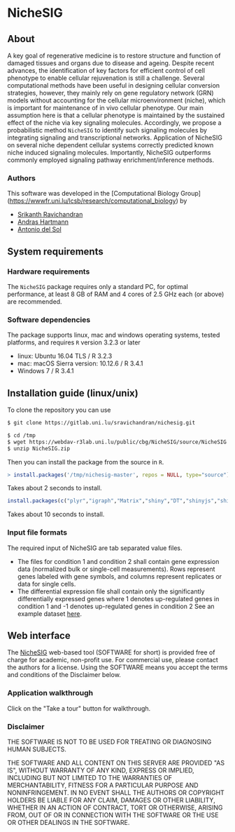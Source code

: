 # NicheSIG

## About

A key goal of regenerative medicine is to restore structure and function of damaged tissues and organs due to disease and ageing. Despite recent advances, the identification of key factors for efficient control of cell phenotype to enable cellular rejuvenation is still a challenge. 
Several computational methods have been useful in designing cellular conversion strategies, however, they mainly rely on gene regulatory network (GRN) models without accounting for the cellular microenvironment (niche), which is important for maintenance of in vivo cellular phenotype.
Our main assumption here is that a cellular phenotype is maintained by the sustained effect of the niche via key signaling molecules. Accordingly, we propose a probabilistic method `NicheSIG` to identify such signaling molecules by integrating signaling and transcriptional networks.
Application of NicheSIG on several niche dependent cellular systems correctly predicted known niche induced signaling molecules. Importantly, NicheSIG outperforms commonly employed signaling pathway enrichment/inference methods.

### Authors

This software was developed in the [Computational Biology Group] (https://wwwfr.uni.lu/lcsb/research/computational_biology) by
- [Srikanth Ravichandran](https://wwwen.uni.lu/lcsb/people/srikanth_ravichandran)
- [Andras Hartmann](https://wwwfr.uni.lu/lcsb/people/andras_hartmann)
- [Antonio del Sol](https://wwwfr.uni.lu/lcsb/people/antonio_del_sol_mesa)

## System requirements 
### Hardware requirements
The `NicheSIG` package requires only a standard PC, for optimal performance, at least 8 GB of RAM and 4 cores of 2.5 GHz each (or above) are recommended.

### Software dependencies
The package supports linux, mac and windows operating systems, tested platforms, and requires `R` version 3.2.3 or later
- linux: Ubuntu 16.04 TLS / R 3.2.3
- mac: macOS Sierra version: 10.12.6 / R 3.4.1
- Windows 7 / R 3.4.1

## Installation guide (linux/unix)
To clone the repository you can use 
```bash
$ git clone https://gitlab.uni.lu/sravichandran/nichesig.git
```
```bash
$ cd /tmp
$ wget https://webdav-r3lab.uni.lu/public/cbg/NicheSIG/source/NicheSIG.zip
$ unzip NicheSIG.zip
```

Then you can install the package from the source in `R`.

```R
> install.packages('/tmp/nichesig-master', repos = NULL, type="source")
```
Takes about 2 seconds to install.

```R
install.packages(c("plyr","igraph","Matrix","shiny","DT","shinyjs","shinythemes","shinyBS","rintrojs","markdown"))
```
Takes about 10 seconds to install.

### Input file formats


The required input of NicheSIG are tab separated value files. 
- The files for condition 1 and condition 2 shall contain gene expression data (normalized bulk or single-cell measurements).
Rows represent genes labeled with gene symbols, and columns represent replicates or data for single cells.
- The differential expression file shall contain only the significantly differentially expressed genes where 1 denotes up-regulated genes in condition 1 and -1 denotes up-regulated genes in condition 2
See an example dataset
<a href="https://webdav-r3lab.uni.lu/public/cbg/NicheSIG/data/NicheSIG_datasets.zip" target="_blank">here</a>.


## Web interface


The [NicheSIG](https://nichesig.lcsb.uni.lu/webapp/) web-based tool (SOFTWARE for short) is provided free of charge for academic, non-profit use.
For commercial use, please contact the authors for a license.
Using the SOFTWARE means you accept the terms and conditions of the Disclaimer below.

### Application walkthrough


Click on the "Take a tour" button for walkthrough.


### Disclaimer

THE SOFTWARE IS NOT TO BE USED FOR TREATING OR DIAGNOSING HUMAN SUBJECTS.

THE SOFTWARE AND ALL CONTENT ON THIS SERVER ARE PROVIDED "AS IS", WITHOUT WARRANTY OF ANY KIND, EXPRESS OR IMPLIED, INCLUDING BUT NOT LIMITED TO THE WARRANTIES OF MERCHANTABILITY, FITNESS FOR A PARTICULAR PURPOSE AND NONINFRINGEMENT. IN NO EVENT SHALL THE AUTHORS OR COPYRIGHT HOLDERS BE LIABLE FOR ANY CLAIM, DAMAGES OR OTHER LIABILITY, WHETHER IN AN ACTION OF CONTRACT, TORT OR OTHERWISE, ARISING FROM, OUT OF OR IN CONNECTION WITH THE SOFTWARE OR THE USE OR OTHER DEALINGS IN THE SOFTWARE.
